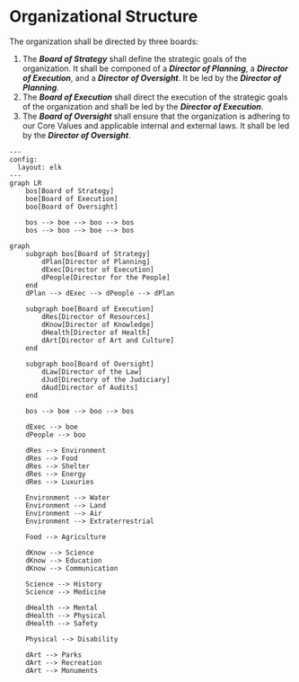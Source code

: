 # Organizational Structure

The organization shall be directed by three boards:

1. The _**Board of Strategy**_ shall define the strategic goals of the organization. It shall be componed of a _**Director of Planning**_, a _**Director of Execution**_, and a _**Director of Oversight**_. It be led by the _**Director of Planning**_.
2. The _**Board of Execution**_ shall direct the execution of the strategic goals of the organization and shall be led by the _**Director of Execution**_.
3. The _**Board of Oversight**_ shall ensure that the organization is adhering to our Core Values and applicable internal and external laws. It shall be led by the _**Director of Oversight**_.


```mermaid
---
config:
  layout: elk
---
graph LR
	bos[Board of Strategy]
	boe[Board of Execution]
	boo[Board of Oversight]

	bos --> boe --> boo --> bos
	bos --> boo --> boe --> bos
```

```mermaid
graph
	subgraph bos[Board of Strategy]
		dPlan[Director of Planning]
		dExec[Director of Execution]
		dPeople[Director for the People]
	end
	dPlan --> dExec --> dPeople --> dPlan
	
	subgraph boe[Board of Execution]
		dRes[Director of Resources]
		dKnow[Director of Knowledge]
		dHealth[Director of Health]
		dArt[Director of Art and Culture]
	end

	subgraph boo[Board of Oversight]
		dLaw[Director of the Law]
		dJud[Directory of the Judiciary]
		dAud[Director of Audits]
	end

	bos --> boe --> boo --> bos

	dExec --> boe
	dPeople --> boo

	dRes --> Environment
	dRes --> Food
	dRes --> Shelter
	dRes --> Energy
	dRes --> Luxuries

	Environment --> Water
	Environment --> Land
	Environment --> Air
	Environment --> Extraterrestrial

	Food --> Agriculture

	dKnow --> Science
	dKnow --> Education
	dKnow --> Communication

	Science --> History
	Science --> Medicine

	dHealth --> Mental
	dHealth --> Physical
	dHealth --> Safety

	Physical --> Disability

	dArt --> Parks
	dArt --> Recreation
	dArt --> Monuments
```
